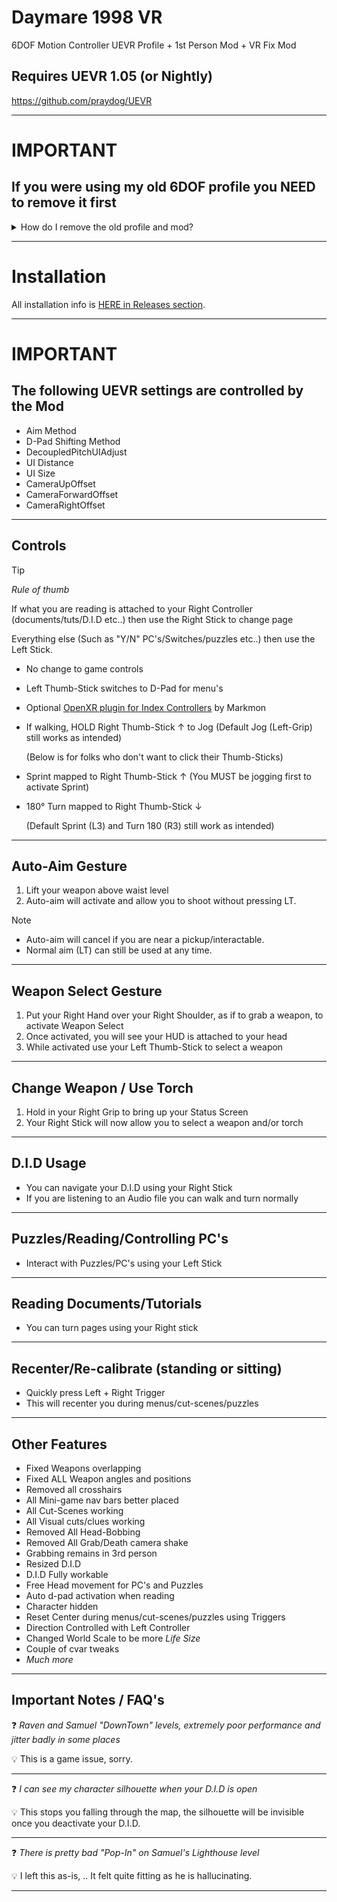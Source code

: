 # Daymare 1998 VR
6DOF Motion Controller UEVR Profile + 1st Person Mod + VR Fix Mod 

## Requires UEVR 1.05 (or Nightly)
https://github.com/praydog/UEVR

---


# IMPORTANT
## If you were using my old 6DOF profile you NEED to remove it first
<details>

<summary>How do I remove the old profile and mod? </summary>

### How to Remove the Profile
1)  Open UEVR app and click "Open Global Dir" 

2)  An "Appdata" folder will open containing all of your UEVR Profiles 

3)  Delete any folder named "Daymare_MASTER-Win64-Shipping" (includes any that may be called "Daymare_MASTER-Win64-Shipping(1)") 

4)  Close the folder and Import the new Profile

</details>

---

# Installation

All installation info is <a href="https://github.com/CYB3R-JUNKI3/Daymare-1998-VR/releases" target="_blank">HERE in Releases section</a>.


----

# IMPORTANT
## The following UEVR settings are controlled by the Mod
- Aim Method
- D-Pad Shifting Method
- DecoupledPitchUIAdjust
- UI Distance
- UI Size
- CameraUpOffset
- CameraForwardOffset
- CameraRightOffset
----



## Controls
> [!TIP]
>_Rule of thumb_
> 
>If what you are reading is attached to your Right Controller (documents/tuts/D.I.D etc..) then use the Right Stick to change page
>
>Everything else (Such as "Y/N" PC's/Switches/puzzles etc..) then use the Left Stick.
> 
- No change to game controls
- Left Thumb-Stick switches to D-Pad for menu's
- Optional <a href="https://github.com/mark-mon/uevr-index-controls/releases" target="_blank">OpenXR plugin for Index Controllers</a> by Markmon
- If walking, HOLD Right Thumb-Stick ↑ to Jog (Default Jog (Left-Grip) still works as intended)

    (Below is for folks who don't want to click their Thumb-Sticks) 

- Sprint mapped to Right Thumb-Stick ↑ (You MUST be jogging first to activate Sprint)
- 180° Turn mapped to Right Thumb-Stick ↓

    (Default Sprint (L3) and Turn 180 (R3) still work as intended) 
----



## Auto-Aim Gesture
1. Lift your weapon above waist level
2. Auto-aim will activate and allow you to shoot without pressing LT.
   
> [!NOTE]
> - Auto-aim will cancel if you are near a pickup/interactable.
> - Normal aim (LT) can still be used at any time.
> 
----



## Weapon Select Gesture
1. Put your Right Hand over your Right Shoulder, as if to grab a weapon, to activate Weapon Select
2. Once activated, you will see your HUD is attached to your head
3. While activated use your Left Thumb-Stick to select a weapon 
----


## Change Weapon / Use Torch
1. Hold in your Right Grip to bring up your Status Screen
2. Your Right Stick will now allow you to select a weapon and/or torch
----



## D.I.D Usage
- You can navigate your D.I.D using your Right Stick
- If you are listening to an Audio file you can walk and turn normally
----



## Puzzles/Reading/Controlling PC's
- Interact with Puzzles/PC's using your Left Stick 
----



## Reading Documents/Tutorials
- You can turn pages using your Right stick 
----



## Recenter/Re-calibrate (standing or sitting)
- Quickly press Left + Right Trigger
- This will recenter you during menus/cut-scenes/puzzles
----


## Other Features
- Fixed Weapons overlapping
- Fixed ALL Weapon angles and positions
- Removed all crosshairs 
- All Mini-game nav bars better placed
- All Cut-Scenes working
- All Visual cuts/clues working
- Removed All Head-Bobbing
- Removed All Grab/Death camera shake
- Grabbing remains in 3rd person
- Resized D.I.D
- D.I.D Fully workable
- Free Head movement for PC's and Puzzles
- Auto d-pad activation when reading
- Character hidden
- Reset Center during menus/cut-scenes/puzzles using Triggers
- Direction Controlled with Left Controller
- Changed World Scale to be more *Life Size*
- Couple of cvar tweaks
- _Much more_
----


## Important Notes / FAQ's
:question: _Raven and Samuel "DownTown" levels, extremely poor performance and jitter badly in some places_

:bulb: This is a game issue, sorry.

---
:question: _I can see my character silhouette when your D.I.D is open_

:bulb: This stops you falling through the map, the silhouette will be invisible once you deactivate your D.I.D.

---
:question: _There is pretty bad "Pop-In" on Samuel's Lighthouse level_

:bulb: I left this as-is, .. It felt quite fitting as he is hallucinating.

---


